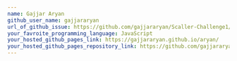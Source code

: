 ```yaml
---
name: Gajjar Aryan
github_user_name: gajjararyan
url_of_github_issue: https://github.com/gajjararyan/Scaller-Challenge1/issues
your_favroite_programming_language: JavaScript
your_hosted_github_pages_link: https://gajjararyan.github.io/aryan/
your_hosted_github_pages_repository_link: https://github.com/gajjararyan/aryan
---
```

